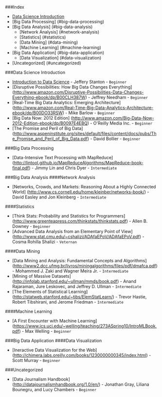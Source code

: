 ###Index
* [Data Science Introduction](#data-science-introduction)
* [Big Data Processing] (#big-data-processing)
* [Big Data Analysis] (#big-data-analysis)
	* [Network Analysis] (#network-analysis)
	* [Statistics] (#statistics)
	* [Data Mining] (#data-mining)
	* [Machine Learning] (#machine-learning)
* [Big Data Application] (#big-data-application)
	* [Data Visualization] (#data-visualization)
* [Uncategorized] (#uncategorized)	

###Data Science Introduction
* [Introduction to Data Science](http://jsresearch.net/wiki/projects/teachdatascience/Teach_Data_Science.html) - Jeffery Stanton - `Beginner`
* [Disruptive Possibilities: How Big Data Changes Everything] (http://www.amazon.com/Disruptive-Possibilities-Data-Changes-Everything-ebook/dp/B00CLH387W) - Jeffrey Needham - `Beginner`
* [Real-Time Big Data Analytics: Emerging Architecture] (http://www.amazon.com/Real-Time-Big-Data-Analytics-Architecture-ebook/dp/B00DO33RSW) - Mike Barlow - `Beginner`
* [Big Data Now: 2012 Edition] (http://www.amazon.com/Big-Data-Now-2012-Edition-ebook/dp/B0097E4EBQ) - O'Reilly Media Inc. - `Beginner`
* [The Promise and Peril of Big Data] (http://www.aspeninstitute.org/sites/default/files/content/docs/pubs/The_Promise_and_Peril_of_Big_Data.pdf) - David Bollier - `Beginner`

###Big Data Processing
* [Data-Intensive Text Processing with MapReduce] (http://lintool.github.io/MapReduceAlgorithms/MapReduce-book-final.pdf) - Jimmy Lin and Chris Dyer - `Intermediate`


###Big Data Analysis
####Network Analysis
* [Networks, Crowds, and Markets: Reasoning About a Highly Connected World] (http://www.cs.cornell.edu/home/kleinber/networks-book/) - David Easley and Jon Kleinberg - `Intermediate`

####Statistics
* [Think Stats: Probability and Statistics for Programmers] (http://www.greenteapress.com/thinkstats/thinkstats.pdf) - Allen B. Downey - `Beginner`
* [Advanced Data Analysis from an Elementary Point of View] (http://www.stat.cmu.edu/~cshalizi/ADAfaEPoV/ADAfaEPoV.pdf) - Cosma Rohilla Shalizi - `Veternan`

####Data Mining
* [Data Mining and Analysis: Fundamental Concepts and Algorithms] (http://www2.dcc.ufmg.br/livros/miningalgorithms/files/pdf/dmafca.pdf) - Mohammed J. Zaki and Wagner Meira Jr. - `Intermediate`
* [Mining of Massive Datasets] (http://infolab.stanford.edu/~ullman/mmds/book.pdf) - Anand Rajaraman, Jure Leskovec, and Jeffrey D. Ullman - `Intermediate`
* [The Elements of Statistical Learning] (http://statweb.stanford.edu/~tibs/ElemStatLearn/) - Trevor Hastie, Robert Tibshirani, and Jerome Friedman - `Intermediate`

####Machine Learning
* [A First Encounter with Machine Learning] (https://www.ics.uci.edu/~welling/teaching/273ASpring10/IntroMLBook.pdf) - Max Welling - `Beginner`

###Big Data Application
####Data Visualization
* [Ineractive Data Visualization for the Web] (http://chimera.labs.oreilly.com/books/1230000000345/index.html) - Scott Murray - `Beginner`


###Uncategorized
* [Data Journalism Handbook] (http://datajournalismhandbook.org/1.0/en/) - Jonathan Gray, Liliana Bounegru, and Lucy Chambers - `Beginner`